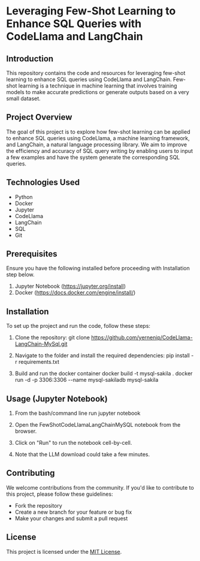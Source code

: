 # Leveraging Few-Shot Learning to Enhance SQL Queries with CodeLlama and LangChain

## Introduction
This repository contains the code and resources for leveraging few-shot learning to enhance SQL queries using CodeLlama and LangChain. Few-shot learning is a technique in machine learning that involves training models to make accurate predictions or generate outputs based on a very small dataset.

## Project Overview
The goal of this project is to explore how few-shot learning can be applied to enhance SQL queries using CodeLlama, a machine learning framework, and LangChain, a natural language processing library. We aim to improve the efficiency and accuracy of SQL query writing by enabling users to input a few examples and have the system generate the corresponding SQL queries.

## Technologies Used
- Python
- Docker
- Jupyter
- CodeLlama
- LangChain
- SQL
- Git

## Prerequisites
Ensure you have the following installed before proceeding with Installation step below.
1. Jupyter Notebook (https://jupyter.org/install)
2. Docker (https://docs.docker.com/engine/install/)

## Installation
To set up the project and run the code, follow these steps:

1. Clone the repository:
   git clone https://github.com/yernenip/CodeLlama-LangChain-MySql.git
   
2. Navigate to the folder and install the required dependencies:
    pip install -r requirements.txt

3. Build and run the docker container
    docker build -t mysql-sakila .
    docker run -d -p 3306:3306 --name mysql-sakiladb mysql-sakila

## Usage (Jupyter Notebook)

1. From the bash/command line run
    jupyter notebook

2. Open the FewShotCodeLlamaLangChainMySQL notebook from the browser.

3. Click on "Run" to run the notebook cell-by-cell.

4. Note that the LLM download could take a few minutes.

## Contributing
We welcome contributions from the community. If you'd like to contribute to this project, please follow these guidelines:

- Fork the repository
- Create a new branch for your feature or bug fix
- Make your changes and submit a pull request

## License
This project is licensed under the [MIT License](https://github.com/yernenip/CodeLlama-LangChain-MySql/blob/main/LICENSE).




